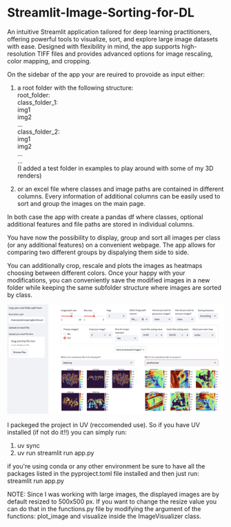# Streamlit-Image-Sorting-for-DL

An intuitive Streamlit application tailored for deep learning practitioners, offering powerful tools to visualize, sort, and explore large image datasets with ease. Designed with flexibility in mind, the app supports high-resolution TIFF files and provides advanced options for image rescaling, color mapping, and cropping.

On the sidebar of the app your are reuired to provoide as input either:
1) a root folder with the following structure: \
                    root_folder:\
                        class_folder_1:\
                            img1\
                            img2\
                            ...\
                        class_folder_2:\
                            img1\
                            img2\
                            ...\
                        ...\
   (I added a test folder in examples to play around with some of my 3D renders)
   
2) or an excel file where classes and image paths are contained in different columns. Every information of additional columns can be easily used to sort and group the images on the main page.

In both case the app with create a pandas df where classes, optional additional features and file paths are stored in individual columns. 

You have now the possibility to display, group and sort all images per class (or any additional features) on a convenient webpage. The app allows for comparing two different groups by dispalying them side to side.

You can additionally crop, rescale and plots the images as heatmaps choosing between different colors. Once your happy with your modifications, you can conveniently save the modified images in a new folder while keeping the same subfolder structure where images are sorted by class. 

![alt text](https://github.com/pcaprioglio/Streamlit-Image-Sorting-for-DL/blob/main/examples/app_example.png)


I packeged the project in UV (reccomended use). So if you have UV installed (if not do it!!) you can simply run:
1) uv sync
2) uv run streamlit run app.py

if you're using conda or any other environment be sure to have all the packages listed in the pyproject.toml file installed and then just run:
streamlit run app.py

NOTE: Since I was working with large images, the displayed images are by default resized to 500x500 px. If you want to change the resize value you can do that in the functions.py file by modifying the argument of the functions: plot_image and visualize inside the ImageVisualizer class. 

